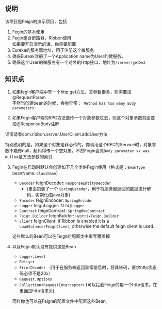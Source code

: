## 说明
该项目是Feign的演示项目，包括  
1. Fegin的基本使用  
2. Fegin组合断路器，Ribbon使用  
  如果要开启演示的话，你需要配置
3. Eureka的服务器地址，用于注册这个微服务
4. 确保Eureak注册了一个Application name为User的微服务。
5. 确保这个User的微服务有一个对外的Http接口，地址为`/server/getXml`
## 知识点  
1. 如果fegin客户端中有一个http get方法，其参数很多，则需要加@RequestParam  
  不然当创建bean的时候，会抛异常：` Method has too many Body parameters:`  

2. 如果Fegin客户端的RPC方法要传一个对象参数过去，则这个对象参数前面要加@ResponseBody注解

  详情请看com.ribbon.server.UserClient.addUser方法

  特别说明的是，如果这个对象是非必传的，你调用这个RPC的Service时，对象参数不能传null，起码得传一个空对象，不然Fegin会抛`Body parameter xx was null`xx是方法参数的索引

3. Fegin在启动时默认会创建如下几个类供Fegin使用（格式是：`BeanType` beanName: `ClassName`）

   - `Decoder` feignDecoder: `ResponseEntityDecoder`
     -  (里面包装了一个 `SpringDecoder`，用于将服务器返回的数据进行解码，实例化成java对象)
   - `Encoder` feignEncoder: `SpringEncoder`
   - `Logger` feignLogger: `Slf4jLogger`
   - `Contract` feignContract: `SpringMvcContract`
   - `Feign.Builder` feignBuilder: `HystrixFeign.Builder`
   - `Client` feignClient: if Ribbon is enabled it is a `LoadBalancerFeignClient`, otherwise the default feign client is used.

   这些默认的Bean可以在Feign的配置类中重写覆盖掉

4. 以及Fegin默认没有提供这些Bean

   - `Logger.Level`
   - `Retryer`
   - `ErrorDecoder` （用于在服务端返回异常信息时，将其转码，要求http状态码必须不是20x）
   - `Request.Options`
   - `Collection<RequestInterceptor>` (可以拦截Feign的每一个http请求，在里面加http请求头)


   同样你也可以在Feign的配置文件中配置这些Bean。